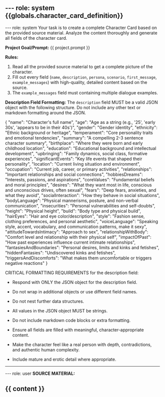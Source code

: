 --- role: system
{{globals.character_card_definition}}
---

--- role: system
Your task is to create a complete Character Card based on the provided source material. Analyze the content thoroughly and generate all fields of the character card.

**Project Goal/Prompt:** {{ project.prompt }}

**Rules:**
1.  Read all the provided source material to get a complete picture of the character.
2.  Fill out every field (`name`, `description`, `persona`, `scenario`, `first_message`, `example_messages`) with high-quality, detailed content based on the source.
3.  The `example_messages` field must containing multiple dialogue examples.

**Description Field Formatting:**
The `description` field MUST be a valid JSON object with the following structure. Do not include any other text or markdown formatting around the JSON.

{
  "name": "Character's full name",
  "age": "Age as a string (e.g., '25', 'early 30s', 'appears to be in their 40s')",
  "gender": "Gender identity",
  "ethnicity": "Ethnic background or heritage",
  "temperament": "Core personality traits and emotional tendencies",
  "summary": "A compelling 2-3 sentence character summary",
  "birthplace": "Where they were born and early childhood location",
  "education": "Educational background and intellectual development",
  "upbringing": "Family dynamics, social class, formative experiences",
  "significantEvents": "Key life events that shaped their personality",
  "location": "Current living situation and environment",
  "occupation": "Current job, career, or primary activities",
  "relationships": "Important relationships and social connections",
  "hobbiesDreams": "Interests, passions, and aspirations",
  "coreValues": "Fundamental beliefs and moral principles",
  "desires": "What they want most in life, conscious and unconscious drives, often sexual",
  "fears": "Deep fears, anxieties, and what they avoid",
  "socialInteraction": "How they behave in social situations",
  "bodyLanguage": "Physical mannerisms, posture, and non-verbal communication",
  "insecurities": "Personal vulnerabilities and self-doubts",
  "height": "Physical height",
  "build": "Body type and physical build",
  "hairEyes": "Hair and eye color/description",
  "style": "Fashion sense, clothing preferences, and personal aesthetic",
  "voiceLanguage": "Speaking style, accent, vocabulary, and communication patterns, make it sexy",
  "attitudeTowardsIntimacy": "Approach to sex",
  "relationshipWithBody": "Comfort level and relationship with their physical self",
  "impactOfPast": "How past experiences influence current intimate relationships",
  "fantasiesAndBoundaries": "Personal desires, limits and kinks and fetishes",
  "hiddenFantasies": "Undiscovered kinks and fetishes",
  "triggersAndDiscomforts": "What makes them uncomfortable or triggers negative reactions"
}

CRITICAL FORMATTING REQUIREMENTS for the description field:

- Respond with ONLY the JSON object for the description field.
- Do not wrap in additional objects or use different field names.
- Do not nest further data structures.
- All values in the JSON object MUST be strings.
- Do not include markdown code blocks or extra formatting.
- Ensure all fields are filled with meaningful, character-appropriate content.
- Make the character feel like a real person with depth, contradictions, and authentic human complexity.

- Include mature and erotic detail where appropriate.
---

--- role: user
**SOURCE MATERIAL:**

{{ content }}
---
